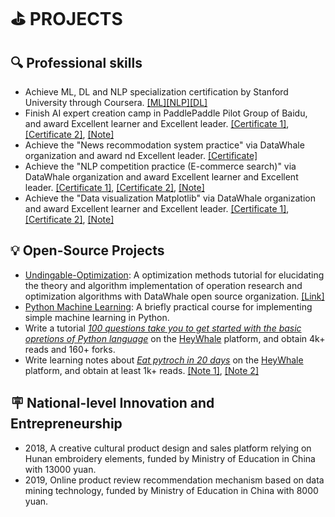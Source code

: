 # ⛳ PROJECTS
## 🔍 Professional skills

- Achieve ML, DL and NLP specialization certification by Stanford University through Coursera. [\[ML\]](https://drive.google.com/file/d/11amJQ3JZwOfhYDBt8SSSfCrf1m-3K62v/view?usp=sharing)[\[NLP\]](https://drive.google.com/file/d/1d_ZpemgDMzlwMPcmGmWNleaXxQERYbgH/view?usp=sharing)[\[DL\]](https://drive.google.com/file/d/1-U1mLgVB6vnZH_RHPZ6P6mq4R7hgNFrL/view?usp=sharing)
- Finish AI expert creation camp in PaddlePaddle Pilot Group of Baidu, and award Excellent learner and Excellent leader. [\[Certificate 1\]](https://drive.google.com/file/d/1M0rbLbzSSmTuHFW0aZwPEN2QoPSUhnoC/view?usp=sharing),  [\[Certificate 2\]](https://drive.google.com/file/d/1RCB7uRXTcN1A_tcU7VoJobwEfUZRllJ7/view?usp=sharing), [\[Note\]](https://aistudio.baidu.com/aistudio/projectdetail/3488745)
- Achieve the "News recommodation system practice" via DataWhale organization and award nd Excellent leader.  [\[Certificate\]](https://drive.google.com/file/d/1ZTplovuFg2XwTHUhuhSRb2xEHjx3LMDX/view?usp=sharing)
- Achieve the "NLP competition practice (E-commerce search)" via DataWhale organization and award Excellent learner and Excellent leader.  [\[Certificate 1\]](https://drive.google.com/file/d/1NjmJC_-mEvZSGj0xESe8ajYS9uWvq2so/view?usp=sharing),  [\[Certificate 2\]](https://drive.google.com/file/d/1ggq6LdGtD6-dPzLxOZ-oXIux3Eo45C1x/view?usp=sharing), [\[Note\]](https://www.yangsuoly.com/2022/03/15/Tianchi-nlp/)
- Achieve the "Data visualization Matplotlib" via DataWhale organization and award Excellent learner and Excellent leader.  [\[Certificate 1\]](https://drive.google.com/file/d/1mdfHNli2tn9dJ5ZHGkvX52I_L8hu7TB-/view?usp=sharing), [\[Certificate 2\]](https://drive.google.com/file/d/1s7uJt0e8tvKwxx4j_OJun9swY1qI5XSj/view?usp=sharing),  [\[Note\]](https://www.yangsuoly.com/2022/01/11/Fantastic-Matplotlib/)

## 💡 Open-Source Projects
- [Undingable-Optimization](https://github.com/datawhalechina/undingable-optimization): A optimization methods tutorial for elucidating the theory and algorithm implementation of operation research and optimization algorithms with DataWhale open source organization. [\[Link\]](http://www.yangsuoly.com/datawhale-operational-research/#/)
- [Python Machine Learning](https://www.heywhale.com/home/activity/detail/6188defe7b6f7d001813a3e9/content/4): A briefly practical course for implementing simple machine learning in Python.
- Write a tutorial [*100 questions take you to get started with the basic opretions of Python language*](https://www.heywhale.com/mw/project/621c9e28e3d3a00017a4cc5a) on the [HeyWhale](https://www.heywhale.com/home) platform, and obtain 4k+ reads and 160+ forks.
- Write learning notes about [*Eat pytroch in 20 days*](https://www.heywhale.com/home/competition/61bff9a84b63a700179b7f8d/leaderboard) on the [HeyWhale](https://www.heywhale.com/home) platform, and obtain at least 1k+ reads. [\[Note 1\]](https://www.heywhale.com/home/user/profile/60892b35a6bab5001789b9a1), [\[Note 2\]](https://www.yangsuoly.com/Categories/Notes/Eat-pytorch-in-20-days/)

## 🪧 National-level Innovation and Entrepreneurship
- 2018, A creative cultural product design and sales platform relying on Hunan embroidery elements, funded  by Ministry of Education in China with 13000 yuan.
- 2019, Online product review recommendation mechanism based on data mining technology, funded  by Ministry of Education in China with 8000 yuan.
